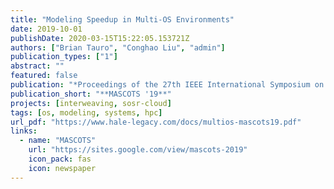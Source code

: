 ```yaml
---
title: "Modeling Speedup in Multi-OS Environments"
date: 2019-10-01
publishDate: 2020-03-15T15:22:05.153721Z
authors: ["Brian Tauro", "Conghao Liu", "admin"]
publication_types: ["1"]
abstract: ""
featured: false
publication: "*Proceedings of the 27th IEEE International Symposium on the Modeling, Analysis, and Simulation of Computer and Telecommunication Systems (MASCOTS 2019)*"
publication_short: "**MASCOTS '19**"
projects: [interweaving, sosr-cloud]
tags: [os, modeling, systems, hpc]
url_pdf: "https://www.hale-legacy.com/docs/multios-mascots19.pdf"
links:
  - name: "MASCOTS"
    url: "https://sites.google.com/view/mascots-2019"
    icon_pack: fas
    icon: newspaper
---
```



